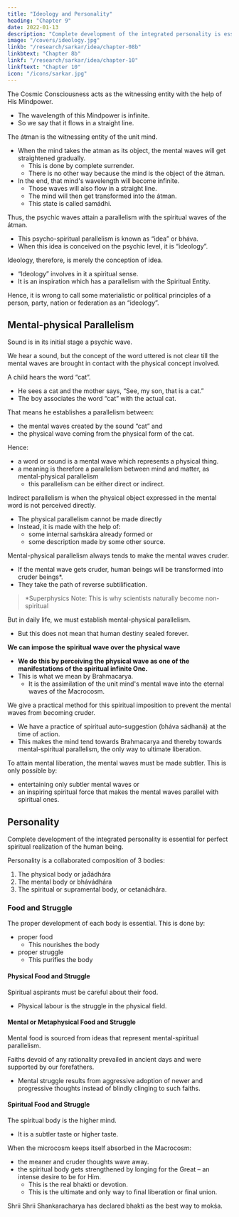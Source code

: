 ```yaml
---
title: "Ideology and Personality"
heading: "Chapter 9"
date: 2022-01-13
description: "Complete development of the integrated personality is essential for perfect spiritual realization of the human being."
image: "/covers/ideology.jpg"
linkb: "/research/sarkar/idea/chapter-08b"
linkbtext: "Chapter 8b"
linkf: "/research/sarkar/idea/chapter-10"
linkftext: "Chapter 10"
icon: "/icons/sarkar.jpg"
---
```


<!-- Psycho-Spiritual Parallelism -->

The Cosmic Consciousness acts as the witnessing entity with the help of His Mindpower<!-- Citishakti -->. 
- The wavelength of this Mindpower is infinite.
- So we say that it flows in a straight line. 

The átman is the witnessing entity of the unit mind.
- When the mind <!-- or manah --> takes the atman as its object, the mental waves will get straightened gradually.
  - This is done by complete surrender. 
  - There is no other way because the mind is the object of the átman. 
- In the end, that mind's wavelength will become infinite. 
  - Those waves will also flow in a straight line.
  - The mind will then get transformed into the átman. 
  - This state is called samádhi. 

Thus, the psychic waves attain a parallelism with the spiritual waves of the átman.
- This psycho-spiritual parallelism is known as “idea” or bháva. 
- When this idea is conceived on the psychic level, it is “ideology”.

Ideology, therefore, is merely the conception of idea.
- “Ideology” involves in it a spiritual sense. 
- It is an inspiration which has a parallelism with the Spiritual Entity.

Hence, it is wrong to call some materialistic or political principles of a person, party, nation or federation as an “ideology”. 


<!-- ## Sound and Meaning -->

## Mental-physical Parallelism 

Sound <!-- Shabda or --> is in its initial stage a psychic wave.   

<!-- Let us see what artha, or meaning, is. -->

We hear a sound, but the concept of the word uttered is not clear till the mental waves are brought in contact with the physical concept involved. 

A child hears the word “cat”. 
- He sees a cat and the mother says, “See, my son, that is a cat.”
- The boy associates the word “cat” with the actual cat.

That means he establishes a parallelism between:
- the mental waves created by the sound “cat” and
- the physical wave coming from the physical form of the cat. 

Hence:
- a word or sound is a <!-- psychic --> mental wave which represents a physical thing.
- a meaning is therefore a parallelism between mind and matter, as <!-- psycho-physical --> mental-physical parallelism 
  - this parallelism can be either direct or indirect.

<!-- is the meaning of a word which itself (the word) is .  -->

<!-- So psycho-spiritual parallelism is idea and psycho-physical parallelism is artha, or meaning. -->

Indirect parallelism is when the physical object expressed in the mental word<!--  (psychic wave) --> is not perceived directly. 
- The physical parallelism cannot be made directly
- Instead, it is made with the help of:
  - some internal saḿskára already formed or
  - some description made by some other source.

Mental-physical parallelism always tends to make the <!-- psychic --> mental waves cruder. 
- If the mental wave gets cruder, human beings will be transformed into cruder beings*. 
- They take the path of reverse subtilification. <!-- negative pratisaiṋcara --> <!-- and spiritual elevation will remain a dream. --> 

> *Superphysics Note: This is why scientists naturally become non-spiritual <!-- and why memorization tends to stifle spiritual growth -->



But in daily life, we must establish mental-physical parallelism. 
- But this does not mean that human destiny sealed forever. 

**We can impose <!-- have a supreme position of the --> the spiritual wave over the physical wave**
- **We do this by perceiving the physical wave as one of the manifestations of the spiritual infinite One.**
- This is what we mean by Brahmacarya.
  - It is the assimilation of the unit mind's mental wave into the eternal waves of the Macrocosm. 

We give a <!-- Ananda Marga lays down for the spiritual aspirant a --> practical method for this spiritual imposition to prevent the mental waves from becoming cruder. 
- We have a practice of spiritual auto-suggestion (bháva sádhaná) at the time of action. <!-- Ananda Marga -->
- This makes the mind tend towards Brahmacarya and thereby towards mental-spiritual parallelism, the only way to ultimate liberation. 

To attain mental liberation, the mental waves must be made subtler. This is only possible by:
- entertaining only subtler mental waves or
- an inspiring spiritual force that makes the mental waves parallel with spiritual ones.


## Personality

Complete development of the integrated personality is essential for perfect spiritual realization of the human being. 

Personality is a collaborated composition of 3 bodies:

1. The physical body or jad́ádhára
2. The mental body or bhávádhára
3. The spiritual or supramental body, or cetanádhára. 

<!-- Personality is  physical, metaphysical and spiritual bodies. So  -->


### Food and Struggle

The proper development of each body is essential. This is done by:
- proper food
  - This nourishes the body
- proper struggle
  - This purifies the body


#### Physical Food and Struggle

Spiritual aspirants must be careful about their food.
- Physical labour is the struggle in the physical field. <!--  or  helps in purifying the physical structure.  -->

#### Mental or Metaphysical Food and Struggle

<!-- The  body needs:
- physical and mental struggle
- mental food.  -->

Mental food is sourced from ideas that represent mental-spiritual parallelism. 

Faiths devoid of any rationality prevailed in ancient days and were supported by our forefathers.
- Mental struggle results from aggressive adoption of newer and progressive thoughts instead of blindly clinging to such faiths. 

#### Spiritual Food and Struggle

The spiritual body is the higher mind.
- It is a subtler taste or higher taste. 

When the microcosm keeps itself absorbed in the Macrocosm:
- the meaner and cruder thoughts wave away. 
- the spiritual body gets strengthened by longing for the Great – an intense desire to be for Him. 
  - This is the real bhakti or devotion. 
  - This is the ultimate and only way to final liberation or final union.

Shrii Shrii Shankaracharya has declared bhakti as the best way to mokśa.<!--  – the ultimate liberation: Mokśakárańa samagryáḿ bhaktireva gariiyasii. -->

<!-- 4 June 1959 -->